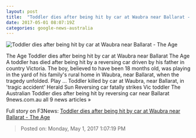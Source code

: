 ```yaml
---
layout: post
title:  "Toddler dies after being hit by car at Waubra near Ballarat - The Age"
date: 2017-05-01 08:07:19Z
categories: google-news-australia
---
```


![Toddler dies after being hit by car at Waubra near Ballarat - The Age](http://www.theage.com.au/content/dam/images/g/h/j/1/u/i/image.related.socialLead.620x349.gvwgaa.png/1493631044480.jpg)

The Age Toddler dies after being hit by car at Waubra near Ballarat The Age A toddler has died after being hit by a reversing car driven by his father in country Victoria. The boy, believed to have been 18 months old, was playing in the yard of his family's rural home in Waubra, near Ballarat, when the tragedy unfolded. Play ... Toddler killed by car at Waubra, near Ballarat, in 'tragic accident' Herald Sun Reversing car fatally strikes Vic toddler The Australian Toddler dies after being hit by reversing car near Ballarat 9news.com.au all 9 news articles »


Full story on F3News: [Toddler dies after being hit by car at Waubra near Ballarat - The Age](http://www.f3nws.com/n/uYMJFC)

> Posted on: Monday, May 1, 2017 1:07:19 PM
